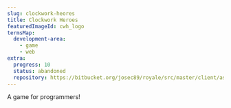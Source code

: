 ```yaml
---
slug: clockwork-heores
title: Clockwork Heroes
featuredImageId: cwh_logo
termsMap:
  development-area:
    - game
    - web
extra:
  progress: 10
  status: abandoned
  repository: https://bitbucket.org/josec89/royale/src/master/client/asset/img/cwh_logo.png
---
```


A game for programmers!